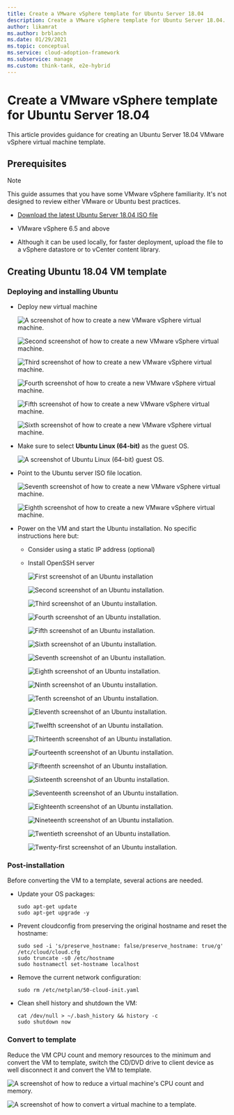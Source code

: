 ```yaml
---
title: Create a VMware vSphere template for Ubuntu Server 18.04
description: Create a VMware vSphere template for Ubuntu Server 18.04.
author: likamrat
ms.author: brblanch
ms.date: 01/29/2021
ms.topic: conceptual
ms.service: cloud-adoption-framework
ms.subservice: manage
ms.custom: think-tank, e2e-hybrid
---
```


<!-- cspell:ignore netplan -->

# Create a VMware vSphere template for Ubuntu Server 18.04

This article provides guidance for creating an Ubuntu Server 18.04 VMware vSphere virtual machine template.

## Prerequisites

> [!NOTE]
> This guide assumes that you have some VMware vSphere familiarity. It's not designed to review either VMware or Ubuntu best practices.

- [Download the latest Ubuntu Server 18.04 ISO file](https://releases.ubuntu.com/18.04/)

- VMware vSphere 6.5 and above

- Although it can be used locally, for faster deployment, upload the file to a vSphere datastore or to vCenter content library.

## Creating Ubuntu 18.04 VM template

### Deploying and installing Ubuntu

- Deploy new virtual machine

    ![A screenshot of how to create a new VMware vSphere virtual machine.](./media/vmware-template/ubuntu-template-new-vm-1.png)

    ![Second screenshot of how to create a new VMware vSphere virtual machine.](./media/vmware-template/ubuntu-template-new-vm-2.png)

    ![Third screenshot of how to create a new VMware vSphere virtual machine.](./media/vmware-template/ubuntu-template-new-vm-3.png)

    ![Fourth screenshot of how to create a new VMware vSphere virtual machine.](./media/vmware-template/ubuntu-template-new-vm-4.png)

    ![Fifth screenshot of how to create a new VMware vSphere virtual machine.](./media/vmware-template/ubuntu-template-new-vm-5.png)

    ![Sixth screenshot of how to create a new VMware vSphere virtual machine.](./media/vmware-template/ubuntu-template-new-vm-6.png)

- Make sure to select **Ubuntu Linux (64-bit)** as the guest OS.

    ![A screenshot of Ubuntu Linux (64-bit) guest OS.](./media/vmware-template/ubuntu-template-guest-os.png)

- Point to the Ubuntu server ISO file location.

    ![Seventh screenshot of how to create a new VMware vSphere virtual machine.](./media/vmware-template/ubuntu-template-new-vm-7.png)

    ![Eighth screenshot of how to create a new VMware vSphere virtual machine.](./media/vmware-template/ubuntu-template-new-vm-8.png)

- Power on the VM and start the Ubuntu installation. No specific instructions here but:

  - Consider using a static IP address (optional)
  - Install OpenSSH server

    ![First screenshot of an Ubuntu installation](./media/vmware-template/ubuntu-template-installation-1.png)

    ![Second screenshot of an Ubuntu installation.](./media/vmware-template/ubuntu-template-installation-2.png)

    ![Third screenshot of an Ubuntu installation.](./media/vmware-template/ubuntu-template-installation-3.png)

    ![Fourth screenshot of an Ubuntu installation.](./media/vmware-template/ubuntu-template-installation-4.png)

    ![Fifth screenshot of an Ubuntu installation.](./media/vmware-template/ubuntu-template-installation-5.png)

    ![Sixth screenshot of an Ubuntu installation.](./media/vmware-template/ubuntu-template-installation-6.png)

    ![Seventh screenshot of an Ubuntu installation.](./media/vmware-template/ubuntu-template-installation-7.png)

    ![Eighth screenshot of an Ubuntu installation.](./media/vmware-template/ubuntu-template-installation-8.png)

    ![Ninth screenshot of an Ubuntu installation.](./media/vmware-template/ubuntu-template-installation-9.png)

    ![Tenth screenshot of an Ubuntu installation.](./media/vmware-template/ubuntu-template-installation-10.png)

    ![Eleventh screenshot of an Ubuntu installation.](./media/vmware-template/ubuntu-template-installation-11.png)

    ![Twelfth screenshot of an Ubuntu installation.](./media/vmware-template/ubuntu-template-installation-12.png)

    ![Thirteenth screenshot of an Ubuntu installation.](./media/vmware-template/ubuntu-template-installation-13.png)

    ![Fourteenth screenshot of an Ubuntu installation.](./media/vmware-template/ubuntu-template-installation-14.png)

    ![Fifteenth screenshot of an Ubuntu installation.](./media/vmware-template/ubuntu-template-installation-15.png)

    ![Sixteenth screenshot of an Ubuntu installation.](./media/vmware-template/ubuntu-template-installation-16.png)

    ![Seventeenth screenshot of an Ubuntu installation.](./media/vmware-template/ubuntu-template-installation-17.png)

    ![Eighteenth screenshot of an Ubuntu installation.](./media/vmware-template/ubuntu-template-installation-18.png)

    ![Nineteenth screenshot of an Ubuntu installation.](./media/vmware-template/ubuntu-template-installation-19.png)

    ![Twentieth screenshot of an Ubuntu installation.](./media/vmware-template/ubuntu-template-installation-20.png)

    ![Twenty-first screenshot of an Ubuntu installation.](./media/vmware-template/ubuntu-template-installation-21.png)

### Post-installation

Before converting the VM to a template, several actions are needed.

- Update your OS packages:

    ```console
    sudo apt-get update
    sudo apt-get upgrade -y
    ```

- Prevent cloudconfig from preserving the original hostname and reset the hostname:

    ```console
    sudo sed -i 's/preserve_hostname: false/preserve_hostname: true/g' /etc/cloud/cloud.cfg
    sudo truncate -s0 /etc/hostname
    sudo hostnamectl set-hostname localhost
    ```

- Remove the current network configuration:

    ```console
    sudo rm /etc/netplan/50-cloud-init.yaml
    ```

- Clean shell history and shutdown the VM:

    ```console
    cat /dev/null > ~/.bash_history && history -c
    sudo shutdown now
    ```

### Convert to template

Reduce the VM CPU count and memory resources to the minimum and convert the VM to template, switch the CD/DVD drive to client device as well disconnect it and convert the VM to template.

![A screenshot of how to reduce a virtual machine's CPU count and memory.](./media/vmware-template/ubuntu-template-reduce.png)

![A screenshot of how to convert a virtual machine to a template.](./media/vmware-template/ubuntu-template-convert.png)

